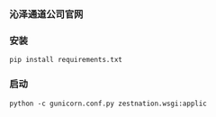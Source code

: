 ### 沁泽通道公司官网


### 安装
`pip install requirements.txt`


### 启动
`python -c gunicorn.conf.py zestnation.wsgi:applic`